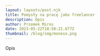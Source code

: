 ```yaml
---
layout: layouts/post.njk
title: Pomysły na pracę jako freelancer
description: Opis
author: Przemek Miros
date: 2023-05-22T18:50:21.677Z
thumbnail: /blog/img/moneso.png
---
```

Opis